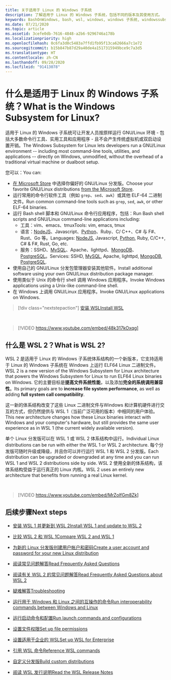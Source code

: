 ```yaml
---
title: 关于适用于 Linux 的 Windows 子系统
description: 了解适用于 Linux 的 Windows 子系统，包括不同的版本及其使用方式。
keywords: BashOnWindows, bash, wsl, windows, windows 子系统, windowssubsystem, gnu, linux
ms.date: 07/21/2020
ms.topic: article
ms.assetid: 3cefe0db-7616-4848-a2b6-9296746a178b
ms.localizationpriority: high
ms.openlocfilehash: 0c6fa3d0c5483a7ffd1fb95f13ca62666a7c1e72
ms.sourcegitcommit: b15b847b87d29a40de4a1517315949bce9c7a3d5
ms.translationtype: HT
ms.contentlocale: zh-CN
ms.lasthandoff: 09/28/2020
ms.locfileid: "91413078"
---
```

# <a name="what-is-the-windows-subsystem-for-linux"></a><span data-ttu-id="7de45-104">什么是适用于 Linux 的 Windows 子系统？</span><span class="sxs-lookup"><span data-stu-id="7de45-104">What is the Windows Subsystem for Linux?</span></span>

<span data-ttu-id="7de45-105">适用于 Linux 的 Windows 子系统可让开发人员按原样运行 GNU/Linux 环境 - 包括大多数命令行工具、实用工具和应用程序 - 且不会产生传统虚拟机或双启动设置开销。</span><span class="sxs-lookup"><span data-stu-id="7de45-105">The Windows Subsystem for Linux lets developers run a GNU/Linux environment -- including most command-line tools, utilities, and applications -- directly on Windows, unmodified, without the overhead of a traditional virtual machine or dualboot setup.</span></span>

<span data-ttu-id="7de45-106">您可以：</span><span class="sxs-lookup"><span data-stu-id="7de45-106">You can:</span></span>

* <span data-ttu-id="7de45-107">[在 Microsoft Store](https://aka.ms/wslstore) 中选择你偏好的 GNU/Linux 分发版。</span><span class="sxs-lookup"><span data-stu-id="7de45-107">Choose your favorite GNU/Linux distributions [from the Microsoft Store](https://aka.ms/wslstore).</span></span>
* <span data-ttu-id="7de45-108">运行常用的命令行软件工具（例如 `grep`、`sed`、`awk`）或其他 ELF-64 二进制文件。</span><span class="sxs-lookup"><span data-stu-id="7de45-108">Run common command-line tools such as `grep`, `sed`, `awk`, or other ELF-64 binaries.</span></span>
* <span data-ttu-id="7de45-109">运行 Bash shell 脚本和 GNU/Linux 命令行应用程序，包括：</span><span class="sxs-lookup"><span data-stu-id="7de45-109">Run Bash shell scripts and GNU/Linux command-line applications including:</span></span>  
    * <span data-ttu-id="7de45-110">工具：vim、emacs、tmux</span><span class="sxs-lookup"><span data-stu-id="7de45-110">Tools: vim, emacs, tmux</span></span>
    * <span data-ttu-id="7de45-111">语言：[NodeJS](/windows/nodejs/setup-on-wsl2)、Javascript、[Python](/windows/python/web-frameworks)、Ruby、C/ C++、C# 与 F#、Rust、Go 等。</span><span class="sxs-lookup"><span data-stu-id="7de45-111">Languages: [NodeJS](/windows/nodejs/setup-on-wsl2), Javascript, [Python](/windows/python/web-frameworks), Ruby, C/C++, C# & F#, Rust, Go, etc.</span></span>
    * <span data-ttu-id="7de45-112">服务：SSHD、[MySQL](./tutorials/wsl-database.md)、Apache、lighttpd、[MongoDB](./tutorials/wsl-database.md)、[PostgreSQL](./tutorials/wsl-database.md)。</span><span class="sxs-lookup"><span data-stu-id="7de45-112">Services: SSHD, [MySQL](./tutorials/wsl-database.md), Apache, lighttpd, [MongoDB](./tutorials/wsl-database.md), [PostgreSQL](./tutorials/wsl-database.md).</span></span>
* <span data-ttu-id="7de45-113">使用自己的 GNU/Linux 分发包管理器安装其他软件。</span><span class="sxs-lookup"><span data-stu-id="7de45-113">Install additional software using your own GNU/Linux distribution package manager.</span></span>
* <span data-ttu-id="7de45-114">使用类似于 Unix 的命令行 shell 调用 Windows 应用程序。</span><span class="sxs-lookup"><span data-stu-id="7de45-114">Invoke Windows applications using a Unix-like command-line shell.</span></span>
* <span data-ttu-id="7de45-115">在 Windows 上调用 GNU/Linux 应用程序。</span><span class="sxs-lookup"><span data-stu-id="7de45-115">Invoke GNU/Linux applications on Windows.</span></span>

> [!div class="nextstepaction"]
> [<span data-ttu-id="7de45-116">安装 WSL</span><span class="sxs-lookup"><span data-stu-id="7de45-116">Install WSL</span></span>](install-win10.md)

<br>

> [!VIDEO https://www.youtube.com/embed/48k317kOxqg]

## <a name="what-is-wsl-2"></a><span data-ttu-id="7de45-117">什么是 WSL 2？</span><span class="sxs-lookup"><span data-stu-id="7de45-117">What is WSL 2?</span></span>

<span data-ttu-id="7de45-118">WSL 2 是适用于 Linux 的 Windows 子系统体系结构的一个新版本，它支持适用于 Linux 的 Windows 子系统在 Windows 上运行 ELF64 Linux 二进制文件。</span><span class="sxs-lookup"><span data-stu-id="7de45-118">WSL 2 is a new version of the Windows Subsystem for Linux architecture that powers the Windows Subsystem for Linux to run ELF64 Linux binaries on Windows.</span></span> <span data-ttu-id="7de45-119">它的主要目标是**提高文件系统性能**，以及添加**完全的系统调用兼容性**。</span><span class="sxs-lookup"><span data-stu-id="7de45-119">Its primary goals are to **increase file system performance**, as well as adding **full system call compatibility**.</span></span>

<span data-ttu-id="7de45-120">这一新的体系结构改变了这些 Linux 二进制文件与Windows 和计算机硬件进行交互的方式，但仍然提供与 WSL 1（当前广泛可用的版本）中相同的用户体验。</span><span class="sxs-lookup"><span data-stu-id="7de45-120">This new architecture changes how these Linux binaries interact with Windows and your computer's hardware, but still provides the same user experience as in WSL 1 (the current widely available version).</span></span>

<span data-ttu-id="7de45-121">单个 Linux 分发版可以在 WSL 1 或 WSL 2 体系结构中运行。</span><span class="sxs-lookup"><span data-stu-id="7de45-121">Individual Linux distributions can be run with either the WSL 1 or WSL 2 architecture.</span></span> <span data-ttu-id="7de45-122">每个分发版可随时升级或降级，并且你可以并行运行 WSL 1 和 WSL 2 分发版。</span><span class="sxs-lookup"><span data-stu-id="7de45-122">Each distribution can be upgraded or downgraded at any time and you can run WSL 1 and WSL 2 distributions side by side.</span></span> <span data-ttu-id="7de45-123">WSL 2 使用全新的体系结构，该体系结构受益于运行真正的 Linux 内核。</span><span class="sxs-lookup"><span data-stu-id="7de45-123">WSL 2 uses an entirely new architecture that benefits from running a real Linux kernel.</span></span>

<br>

> [!VIDEO https://www.youtube.com/embed/MrZolfGm8Zk]

## <a name="next-steps"></a><span data-ttu-id="7de45-124">后续步骤</span><span class="sxs-lookup"><span data-stu-id="7de45-124">Next steps</span></span>

* [<span data-ttu-id="7de45-125">安装 WSL 1 并更新到 WSL 2</span><span class="sxs-lookup"><span data-stu-id="7de45-125">Install WSL 1 and update to WSL 2</span></span>](./install-win10.md)

* [<span data-ttu-id="7de45-126">比较 WSL 2 和 WSL 1</span><span class="sxs-lookup"><span data-stu-id="7de45-126">Compare WSL 2 and WSL 1</span></span>](./compare-versions.md)

* [<span data-ttu-id="7de45-127">为新的 Linux 分发版创建用户帐户和密码</span><span class="sxs-lookup"><span data-stu-id="7de45-127">Create a user account and password for your new Linux distribution</span></span>](./user-support.md)

* [<span data-ttu-id="7de45-128">阅读常见问题解答</span><span class="sxs-lookup"><span data-stu-id="7de45-128">Read Frequently Asked Questions</span></span>](./faq.md)

* [<span data-ttu-id="7de45-129">阅读有关 WSL 2 的常见问题解答</span><span class="sxs-lookup"><span data-stu-id="7de45-129">Read Frequently Asked Questions about WSL 2</span></span>](./wsl2-faq.md)

* [<span data-ttu-id="7de45-130">疑难解答</span><span class="sxs-lookup"><span data-stu-id="7de45-130">Troubleshooting</span></span>](./troubleshooting.md)

* [<span data-ttu-id="7de45-131">运行用于 Windows 和 Linux 之间的互操作的命令</span><span class="sxs-lookup"><span data-stu-id="7de45-131">Run interoperability commands between Windows and Linux</span></span>](./interop.md)

* [<span data-ttu-id="7de45-132">运行启动命令和配置</span><span class="sxs-lookup"><span data-stu-id="7de45-132">Run launch commands and configurations</span></span>](./wsl-config.md)

* [<span data-ttu-id="7de45-133">设置文件权限</span><span class="sxs-lookup"><span data-stu-id="7de45-133">Set up file permissions</span></span>](./file-permissions.md)

* [<span data-ttu-id="7de45-134">设置适用于企业的 WSL</span><span class="sxs-lookup"><span data-stu-id="7de45-134">Set up WSL for Enterprise</span></span>](./enterprise.md)

* [<span data-ttu-id="7de45-135">引用 WSL 命令</span><span class="sxs-lookup"><span data-stu-id="7de45-135">Reference WSL commands</span></span>](./reference.md)

* [<span data-ttu-id="7de45-136">自定义分发版</span><span class="sxs-lookup"><span data-stu-id="7de45-136">Build custom distributions</span></span>](./build-custom-distro.md)

* [<span data-ttu-id="7de45-137">阅读 WSL 发行说明</span><span class="sxs-lookup"><span data-stu-id="7de45-137">Read the WSL Release Notes</span></span>](./release-notes.md)